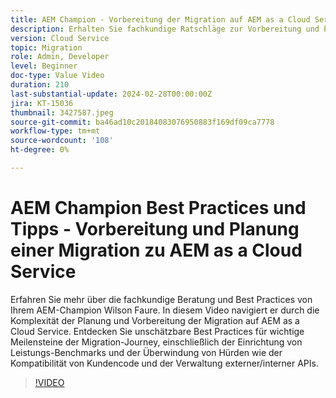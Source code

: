 ```yaml
---
title: AEM Champion - Vorbereitung der Migration auf AEM as a Cloud Service
description: Erhalten Sie fachkundige Ratschläge zur Vorbereitung und Planung der Migration auf AEM as a Cloud Service von AEM Meister Wilson Faure.
version: Cloud Service
topic: Migration
role: Admin, Developer
level: Beginner
doc-type: Value Video
duration: 210
last-substantial-update: 2024-02-28T00:00:00Z
jira: KT-15036
thumbnail: 3427587.jpeg
source-git-commit: ba46ad10c20184083076950883f169df09ca7778
workflow-type: tm+mt
source-wordcount: '108'
ht-degree: 0%

---
```



# AEM Champion Best Practices und Tipps - Vorbereitung und Planung einer Migration zu AEM as a Cloud Service

Erfahren Sie mehr über die fachkundige Beratung und Best Practices von Ihrem AEM-Champion Wilson Faure. In diesem Video navigiert er durch die Komplexität der Planung und Vorbereitung der Migration auf AEM as a Cloud Service. Entdecken Sie unschätzbare Best Practices für wichtige Meilensteine der Migration-Journey, einschließlich der Einrichtung von Leistungs-Benchmarks und der Überwindung von Hürden wie der Kompatibilität von Kundencode und der Verwaltung externer/interner APIs.

>[!VIDEO](https://video.tv.adobe.com/v/3427587/?learn=on)
